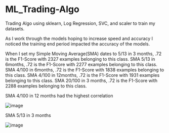 # ML_Trading-Algo
Trading Algo using sklearn, Log Regression, SVC, and scaler to train my datasets.

As I work through the models hoping to increase speed and accuracy I noticed the training end period impacted the accuracy of the models.

When I set my Simple Moving Average(SMA) dates to 5/13 in 3 months, .72 is the F1-Score with 2327 examples belonging to this class. 
SMA 5/13 in 6months, .72 is the F1-Score with 2277 examples belonging to this class.
SMA 4/100 in 6months, .72 is the F1-Score with 1838 examples belonging to this class.
SMA 4/100 in 12months, .72 is the F1-Score with 1931 examples belonging to this class.
SMA 20/100 in 3 months, .72 is the F1-Score with 2288 examples belonging to this class. 

SMA 4/100 in 12 months had the highest correlation

![image](https://user-images.githubusercontent.com/119983738/230537345-9c5b575d-ec9f-4d60-9c11-0c43b8ed66c8.png)










SMA 5/13 in 3 months

![image](https://user-images.githubusercontent.com/119983738/230538321-a881a86f-a451-4275-97af-daa83fb05cc7.png)
